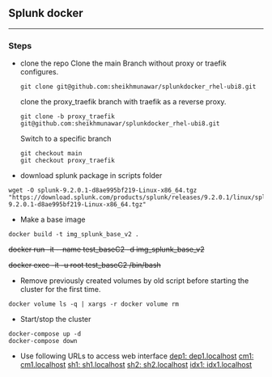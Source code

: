 ## Splunk docker
-----

### Steps
* clone the repo
    Clone the main Branch without proxy or traefik configures.
    ```
    git clone git@github.com:sheikhmunawar/splunkdocker_rhel-ubi8.git
    ```
    clone the proxy_traefik branch with traefik as a reverse proxy.
    ```
    git clone -b proxy_traefik git@github.com:sheikhmunawar/splunkdocker_rhel-ubi8.git
    ```
    Switch to a specific branch
    ```
    git checkout main
    git checkout proxy_traefik

    ```
* download splunk package in scripts folder
```
wget -O splunk-9.2.0.1-d8ae995bf219-Linux-x86_64.tgz "https://download.splunk.com/products/splunk/releases/9.2.0.1/linux/splunk-9.2.0.1-d8ae995bf219-Linux-x86_64.tgz"
```

*  Make a base image
```
docker build -t img_splunk_base_v2 .
```
~~docker run -it --name test_baseC2  -d img_splunk_base_v2~~

~~docker exec -it -u root test_baseC2  /bin/bash~~

* Remove previously created volumes by old script before starting the cluster for the first time.
```
docker volume ls -q | xargs -r docker volume rm
```
* Start/stop the cluster
```
docker-compose up -d
docker-compose down
```
* Use following URLs to access web interface
[dep1: dep1.localhost](dep1.localhost)
[cm1: cm1.localhost](cm1.localhost)
[sh1: sh1.localhost](sh1.localhost)
[sh2: sh2.localhost](sh2.localhost)
[idx1: idx1.localhost](idx1.localhost)

